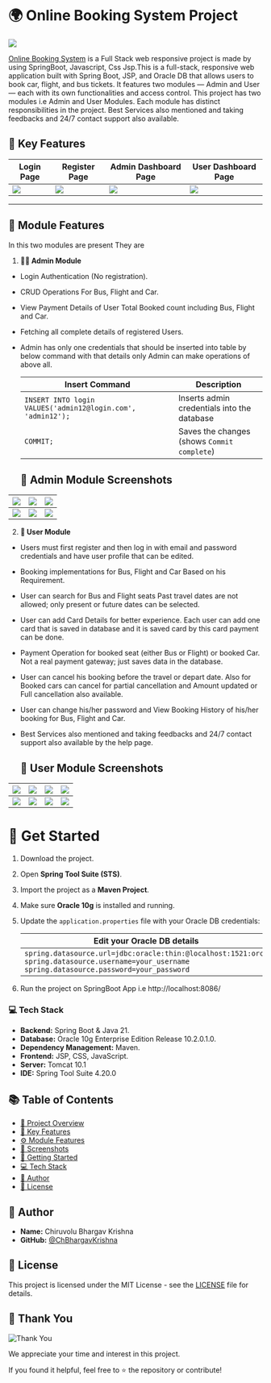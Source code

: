 # 🌍 Online Booking System Project
![](https://github.com/ChBhargavKrishna/Online-Booking-System/blob/new-branch/Screenshots/Screenshot-1.jpeg)

[Online Booking System](https://github.com/ChBhargavKrishna/Online-Booking-System) is a Full Stack web responsive project is made by using SpringBoot, Javascript, Css Jsp.This is a full-stack, responsive web application built with Spring Boot, JSP, and Oracle DB that allows users to book car, flight, and bus tickets. It features two modules — Admin and User — each with its own functionalities and access control. This project has two modules i.e Admin and User Modules. Each module has distinct responsibilities in the project. Best Services also mentioned and taking feedbacks and 24/7 contact support also available.

## 🔑 Key Features

| Login Page | Register Page | Admin Dashboard Page | User Dashboard Page |
| -------| -------| -------| -------|
| ![](https://github.com/ChBhargavKrishna/Online-Booking-System/blob/new-branch/Screenshots/Screenshot-2.png) | ![](https://github.com/ChBhargavKrishna/Online-Booking-System/blob/new-branch/Screenshots/Screenshot-3.png) | ![](https://github.com/ChBhargavKrishna/Online-Booking-System/blob/new-branch/Screenshots/Screenshot-4.png) | ![](https://github.com/ChBhargavKrishna/Online-Booking-System/blob/new-branch/Screenshots/Screenshot-5.png) |

-----------------------------------------------

## 👥 Module Features
In this two modules are present They are
1. **👨‍💼 Admin Module**
 - Login Authentication (No registration).
 - CRUD Operations For Bus, Flight and Car.
 - View Payment Details of User Total Booked count including Bus, Flight and Car.
 - Fetching all complete details of registered Users.
 - Admin has only one credentials that should be inserted into table by below command with that details only Admin can make operations of above all.
      
      | Insert Command | Description | 
      | -------| -------|
      | `INSERT INTO login VALUES('admin12@login.com', 'admin12');`| Inserts admin credentials into the database |
      | `COMMIT;`| Saves the changes (shows `Commit complete`) |

      ## 📸 Admin Module Screenshots
| ![](https://github.com/ChBhargavKrishna/Online-Booking-System/blob/new-branch/Screenshots/Screenshot-4.png) | ![](https://github.com/ChBhargavKrishna/Online-Booking-System/blob/new-branch/Screenshots/Screenshot-6.png)| ![](https://github.com/ChBhargavKrishna/Online-Booking-System/blob/new-branch/Screenshots/Screenshot-7.png)| 
|--------------| --------------|   --------------|     
|  ![](https://github.com/ChBhargavKrishna/Online-Booking-System/blob/new-branch/Screenshots/Screenshot-8.png)| ![](https://github.com/ChBhargavKrishna/Online-Booking-System/blob/new-branch/Screenshots/Screenshot-9.png)| ![](https://github.com/ChBhargavKrishna/Online-Booking-System/blob/new-branch/Screenshots/Screenshot-10.png)|

2. **🙋 User Module**
 - Users must first register and then log in with email and password credentials and have user profile that can be edited.
 - Booking implementations for Bus, Flight and Car Based on his Requirement.
 - User can search for Bus and Flight seats Past travel dates are not allowed; only present or future dates can be selected.
 - User can add Card Details for better experience. Each user can add one card that is saved in database and it is saved card by this card payment can be done.
 - Payment Operation for booked seat (either Bus or Flight) or booked Car. Not a real payment gateway; just saves data in the database.
 - User can cancel his booking before the travel or depart date. Also for Booked cars can cancel for partial cancellation and Amount updated or Full cancellation also available.
 - User can change his/her password and View Booking History of his/her booking for Bus, Flight and Car.
 - Best Services also mentioned and taking feedbacks and 24/7 contact support also available by the help page. 
    
     ## 📸 User Module Screenshots
| ![](https://github.com/ChBhargavKrishna/Online-Booking-System/blob/new-branch/Screenshots/Screenshot-5.png) | ![](https://github.com/ChBhargavKrishna/Online-Booking-System/blob/new-branch/Screenshots/Screenshot-11.jpeg)| ![](https://github.com/ChBhargavKrishna/Online-Booking-System/blob/new-branch/Screenshots/Screenshot-12.png)| ![](https://github.com/ChBhargavKrishna/Online-Booking-System/blob/new-branch/Screenshots/Screenshot-13.png)|
|--------------| --------------| --------------|  --------------|  
|  ![](https://github.com/ChBhargavKrishna/Online-Booking-System/blob/new-branch/Screenshots/Screenshot-14.png)| ![](https://github.com/ChBhargavKrishna/Online-Booking-System/blob/new-branch/Screenshots/Screenshot-15.png)| ![](https://github.com/ChBhargavKrishna/Online-Booking-System/blob/new-branch/Screenshots/Screenshot-16.png)| ![](https://github.com/ChBhargavKrishna/Online-Booking-System/blob/new-branch/Screenshots/Screenshot-17.png) |

# 🚀 Get Started
1. Download the project.  
2. Open **Spring Tool Suite (STS)**.  
3. Import the project as a **Maven Project**.  
4. Make sure **Oracle 10g** is installed and running.  
5. Update the `application.properties` file with your Oracle DB credentials:

   | **Edit your Oracle DB details** |
   |-----------------------------|
   | `spring.datasource.url=jdbc:oracle:thin:@localhost:1521:orcl` <br> `spring.datasource.username=your_username` <br> `spring.datasource.password=your_password` |
6. Run the project on SpringBoot App i.e http://localhost:8086/ 

### 💻 Tech Stack

- **Backend:** Spring Boot & Java 21.
- **Database:** Oracle 10g Enterprise Edition Release 10.2.0.1.0.
- **Dependency Management:** Maven.
- **Frontend:** JSP, CSS, JavaScript.
- **Server:** Tomcat 10.1
- **IDE:** Spring Tool Suite 4.20.0

## 📚 Table of Contents

- [📝 Project Overview](#-online-booking-system-project)
- [📌 Key Features](#-key-features)
- [⚙️ Module Features](#-module-features)
- [📸 Screenshots](#-admin-module-screenshots)
- [🚀 Getting Started](#-get-started)
- [💻 Tech Stack](#-tech-stack)
- [👤 Author](#-author)
- [📄 License](#-license)

## 👤 Author
- **Name:** Chiruvolu Bhargav Krishna
- **GitHub:** [@ChBhargavKrishna](https://github.com/ChBhargavKrishna)

## 📄 License
This project is licensed under the MIT License - see the [LICENSE](LICENSE) file for details.

## 🙏 Thank You
![Thank You](https://img.shields.io/badge/Thank%20You-🙏-green?style=for-the-badge)

We appreciate your time and interest in this project.

If you found it helpful, feel free to ⭐ the repository or contribute!
